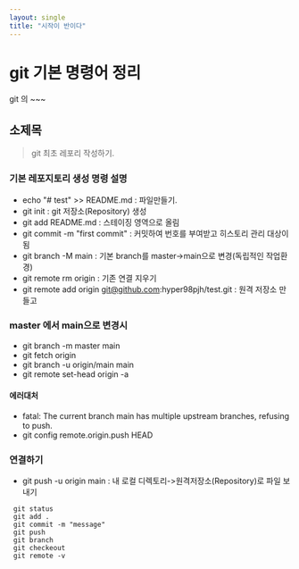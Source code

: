 ```yaml
---
layout: single
title: "시작이 반이다"
---
```


# git 기본 명령어 정리
git 의 ~~~
## 소제목
> git 최초 레포리 작성하기.

### 기본 레포지토리 생성 명령 설명
- echo "# test" >> README.md : 파일만들기.
- git init : git 저장소(Repository) 생성
- git add README.md : 스테이징 영역으로 올림
- git commit -m "first commit" : 커밋하여 번호를 부여받고 히스토리 관리 대상이 됨
- git branch -M main : 기본 branch를 master->main으로 변경(독립적인 작업환경)
- git remote rm origin : 기존 연결 지우기
- git remote add origin git@github.com:hyper98pjh/test.git : 원격 저장소 만들고 

### master 에서 main으로 변경시 
- git branch -m master main
- git fetch origin
- git branch -u origin/main main
- git remote set-head origin -a

#### 에러대처 
- fatal: The current branch main has multiple upstream branches, refusing to push. 
- git config remote.origin.push HEAD

### 연결하기
- git push -u origin main : 내 로컬 디렉토리->원격저장소(Repository)로 파일 보내기


``` 
 git status
 git add .
 git commit -m "message"
 git push
 git branch
 git checkeout
 git remote -v 
```